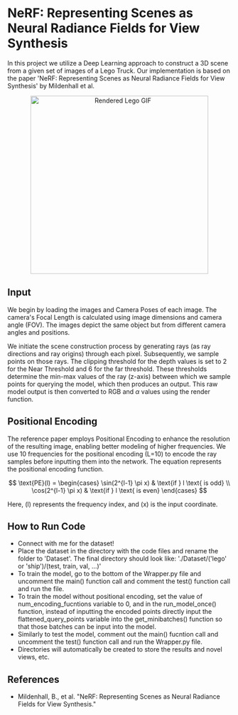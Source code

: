 # NeRF: Representing Scenes as Neural Radiance Fields for View Synthesis

In this project we utilize a Deep Learning approach to construct a 3D scene from a given set of images of a Lego Truck. Our implementation is based on the paper 'NeRF: Representing Scenes as Neural Radiance Fields for View Synthesis' by Mildenhall et al.

<div style="text-align:center;">
<img src="https://github.com/user-attachments/assets/bbcd3086-f8e4-44c1-bef6-087d03239077" alt="Rendered Lego GIF" width="400">
</div>

## Input
We begin by loading the images and Camera Poses of each image. The camera's Focal Length is calculated using image dimensions and camera angle (FOV). 
The images depict the same object but from different camera angles and positions.

We initiate the scene construction process by generating rays (as ray directions and ray origins) through each pixel. Subsequently, we sample points on those rays. The clipping threshold for the depth values is set to 2 for the Near Threshold and 6 for the far threshold. These thresholds determine the min-max values of the ray (z-axis) between which we sample points for querying the model, which then produces an output. This raw model output is then converted to RGB and $\alpha$ values using the render function.

## Positional Encoding
The reference paper employs Positional Encoding to enhance the resolution of the resulting image, enabling better modeling of higher frequencies. We use 10 frequencies for the positional encoding (L=10) to encode the ray samples before inputting them into the network. The equation represents the positional encoding function.

$$
\text{PE}(l) = \begin{cases} 
            \sin(2^{l-1} \pi x) & \text{if } l \text{ is odd} \\
            \cos(2^{l-1} \pi x) & \text{if } l \text{ is even}
         \end{cases}
$$


Here, \(l\) represents the frequency index, and \(x\) is the input coordinate.


## How to Run Code

- Connect with me for the dataset!
- Place the dataset in the directory with the code files and rename the folder to 'Dataset'. The final directory should look like: 
'./Dataset/('lego' or 'ship')/(test, train, val, ...)'
- To train the model, go to the bottom of the Wrapper.py file and uncomment the main() function call and comment the test() function call and run the file.
- To train the model without positional encoding, set the value of num_encoding_fucntions variable to 0, and in the run_model_once() function, instead of inputting the encoded points directly input the flattened_query_points variable into the get_minibatches() function so that those batches can be input into the model.
- Similarly to test the model, comment out the main() fucntion call and uncomment the test() function call and run the Wrapper.py file.
- Directories will automatically be created to store the results and novel views, etc.

## References
- Mildenhall, B., et al. "NeRF: Representing Scenes as Neural Radiance Fields for View Synthesis."

